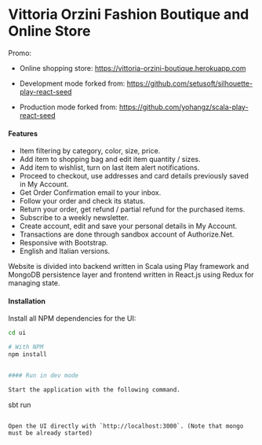Vittoria Orzini Fashion Boutique and Online Store
==================================================

Promo:

* Online shopping store: https://vittoria-orzini-boutique.herokuapp.com

* Development mode forked from: https://github.com/setusoft/silhouette-play-react-seed
* Production mode forked from: https://github.com/yohangz/scala-play-react-seed

#### Features

* Item filtering by category, color, size, price.
* Add item to shopping bag and edit item quantity / sizes.
* Add item to wishlist, turn on last item alert notifications.
* Proceed to checkout, use addresses and card details previously saved in My Account.
* Get Order Confirmation email to your inbox.
* Follow your order and check its status.
* Return your order, get refund / partial refund for the purchased items.
* Subscribe to a weekly newsletter.
* Create account, edit and save your personal details in My Account.
* Transactions are done through sandbox account of Authorize.Net.
* Responsive with Bootstrap.
* English and Italian versions.

Website is divided into backend written in Scala using Play framework and MongoDB persistence layer
and frontend written in React.js using Redux for managing state.

#### Installation

Install all NPM dependencies for the UI:

```bash
cd ui

# With NPM
npm install


#### Run in dev mode

Start the application with the following command.

```
sbt run
```

Open the UI directly with `http://localhost:3000`. (Note that mongo must be already started)
